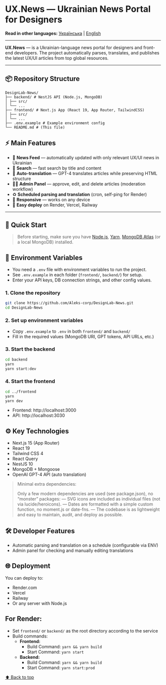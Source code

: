 # UX.News — Ukrainian News Portal for Designers

**Read in other languages:** [Українська](README.md) | [English](README.en.md)

---

**UX.News** — is a Ukrainian-language news portal for designers and front-end developers.
The project automatically parses, translates, and publishes the latest UX/UI articles from top global resources.

---

## 📦 Repository Structure

```
DesignLab-News/
├── backend/ # NestJS API (Node.js, MongoDB)
│ ├── src/
│ └── ...
├── frontend/ # Next.js App (React 19, App Router, TailwindCSS)
│ ├── src/
│ └── ...
├── .env.example # Example environment config
└── README.md # (This file)
```

## ⚡️ Main Features

- 📰 **News Feed** — automatically updated with only relevant UX/UI news in Ukrainian
- 🔎 **Search** — fast search by title and content
- 💬 **Auto-translation** — GPT-4 translates articles while preserving HTML structure
- 👨‍💻 **Admin Panel** — approve, edit, and delete articles (moderation workflow)
- ♻️ **Scheduled parsing and translation** (cron, self-ping for Render)
- 📲 **Responsive** — works on any device
- 🚀 **Easy deploy** on Render, Vercel, Railway

---

## 🚀 Quick Start

> Before starting, make sure you have [Node.js](https://nodejs.org/), [Yarn](https://yarnpkg.com/), [MongoDB Atlas](https://www.mongodb.com/cloud/atlas) (or a local MongoDB) installed.

## 🌱 Environment Variables

- You need a `.env` file with environment variables to run the project.
- See `.env.example` in each folder (`frontend/`, `backend/`) for setup.
- Enter your API keys, DB connection strings, and other config values.

### 1. Clone the repository

```bash
git clone https://github.com/Aleks-corp/DesignLab-News.git
cd DesignLab-News
```

### 2. Set up environment variables

- Copy `.env.example` to `.env` in both `frontend/` and `backend/`
- Fill in the required values (MongoDB URI, GPT tokens, API URLs, etc.)

### 3. Start the backend

```bash
cd backend
yarn
yarn start:dev
```

### 4. Start the frontend

```bash
cd ../frontend
yarn
yarn dev
```

- Frontend: http://localhost:3000
- API: http://localhost:3030

## ⚙️ Key Technologies

- Next.js 15 (App Router)
- React 19
- Tailwind CSS 4
- React Query
- NestJS 10
- MongoDB + Mongoose
- OpenAI GPT-4 API (auto translation)

> Minimal extra dependencies:
>
> Only a few modern dependencies are used (see package.json), no “monster” packages:
> — SVG icons are included as individual files (not via lucide/heroicons).
> — Dates are formatted with a simple custom function, no moment.js or date-fns.
> — The codebase is as lightweight and easy to maintain, audit, and deploy as possible.

## 🛠️ Developer Features

- Automatic parsing and translation on a schedule (configurable via ENV)
- Admin panel for checking and manually editing translations

## 🌐 Deployment

You can deploy to:

- Render.com
- Vercel
- Railway
- Or any server with Node.js

## For Render:

- Set `frontend/` or `backend/` as the root directory according to the service
- Build commands:
  - **Frontend:**
    - Build Command: `yarn && yarn build`
    - Start Command: `yarn start`
  - **Backend:**
    - Build Command: `yarn && yarn build`
    - Start Command: `yarn start:prod`

[⬆️ Back to top](#uxnews--український-портал-новин-для-дизайнерів)
